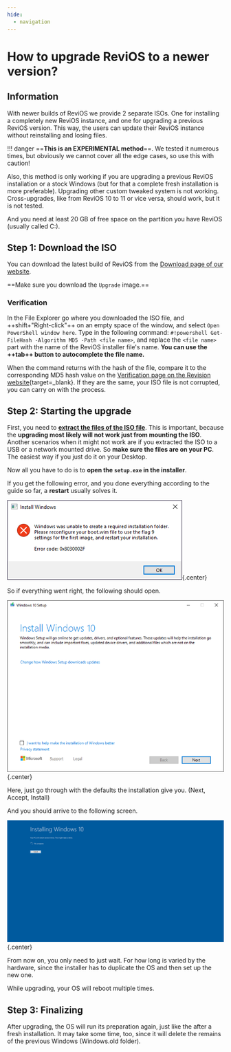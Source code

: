 ```yaml
---
hide:
  - navigation
---
```


<style>
    div.admonition p:not(.admonition-title) {
        font-size: 125%;
    }
    .center {
        display: block;
        margin-left: auto;
        margin-right: auto;
    }
</style>

# How to upgrade ReviOS to a newer version?

## Information

With newer builds of ReviOS we provide 2 separate ISOs. One for installing a completely new ReviOS instance, and one for upgrading a previous ReviOS version. This way, the users can update their ReviOS instance without reinstalling and losing files.

!!! danger
    ==**This is an EXPERIMENTAL method**==. We tested it numerous times, but obviously we cannot cover all the edge cases, so use this with caution!

Also, this method is only working if you are upgrading a previous ReviOS installation or a stock Windows (but for that a complete fresh installation is more preferable). Upgrading other custom tweaked system is not working. Cross-upgrades, like from ReviOS 10 to 11 or vice versa, should work, but it is not tested. 

And you need at least 20 GB of free space on the partition you have ReviOS (usually called C:).

## Step 1: Download the ISO

You can download the latest build of ReviOS from the [Download page of our website](https://www.revi.cc/revios/download).

==Make sure you download the `Upgrade` image.==

### Verification

In the File Explorer go where you downloaded the ISO file, and ++shift+"Right-click"++ on an empty space of the window, and select `Open PowerShell window here`. Type in the following command: `#!powershell Get-FileHash -Algorithm MD5 -Path <file name>`, and replace the `<file name>` part with the name of the ReviOS installer file's name. **You can use the ++tab++ button to autocomplete the file name.**

When the command returns with the hash of the file, compare it to the corresponding MD5 hash value on the [Verification page on the Revision website](https://www.revi.cc/revios/download/verify){target=_blank}. If they are the same, your ISO file is not corrupted, you can carry on with the process.


## Step 2: Starting the upgrade

First, you need to [**extract the files of the ISO file**](https://www.makeuseof.com/mount-extract-iso-file-windows/). This is important, because the **upgrading most likely will not work just from mounting the ISO**. Another scenarios when it might not work are if you extracted the ISO to a USB or a network mounted drive. So **make sure the files are on your PC**. The easiest way if you just do it on your Desktop.

Now all you have to do is to **open the `setup.exe` in the installer**.

If you get the following error, and you done everything according to the guide so far, a **restart** usually solves it.

![upgrade_img1_error.png](img/upgrade/upgrade_img1_error.png){.center}

So if everything went right, the following should open.

![upgrade_img2_starting.png](img/upgrade/upgrade_img2_starting.png){.center}

Here, just go through with the defaults the installation give you. (Next, Accept, Install)

And you should arrive to the following screen.

![upgrade_img3_updating.png](img/upgrade/upgrade_img3_updating.png){.center}

From now on, you only need to just wait. For how long is varied by the hardware, since the installer has to duplicate the OS and then set up the new one.

While upgrading, your OS will reboot multiple times.

## Step 3: Finalizing

After upgrading, the OS will run its preparation again, just like the after a fresh installation. It may take some time, too, since it will delete the remains of the previous Windows (Windows.old folder).